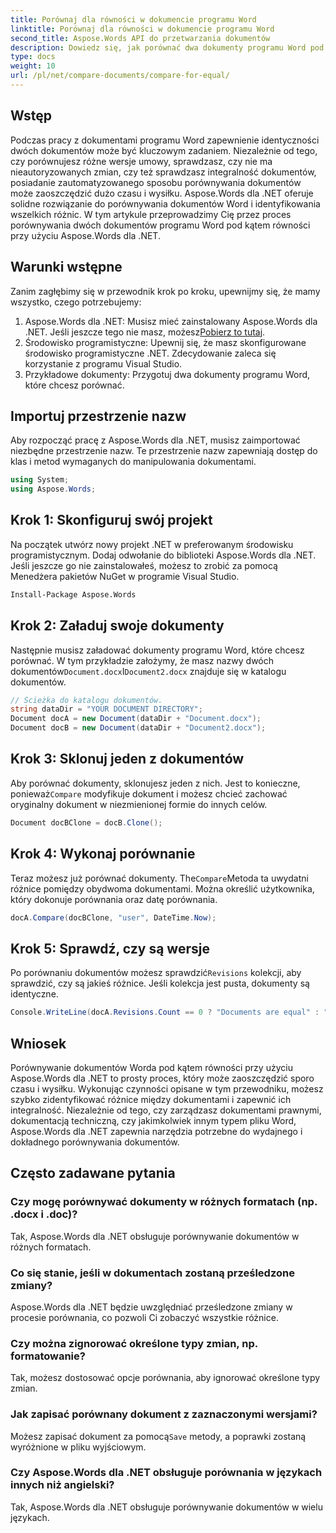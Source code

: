 ```yaml
---
title: Porównaj dla równości w dokumencie programu Word
linktitle: Porównaj dla równości w dokumencie programu Word
second_title: Aspose.Words API do przetwarzania dokumentów
description: Dowiedz się, jak porównać dwa dokumenty programu Word pod kątem równości przy użyciu Aspose.Words dla .NET. Postępuj zgodnie z tym przewodnikiem krok po kroku, aby mieć pewność, że Twoje dokumenty są identyczne.
type: docs
weight: 10
url: /pl/net/compare-documents/compare-for-equal/
---
```

## Wstęp

Podczas pracy z dokumentami programu Word zapewnienie identyczności dwóch dokumentów może być kluczowym zadaniem. Niezależnie od tego, czy porównujesz różne wersje umowy, sprawdzasz, czy nie ma nieautoryzowanych zmian, czy też sprawdzasz integralność dokumentów, posiadanie zautomatyzowanego sposobu porównywania dokumentów może zaoszczędzić dużo czasu i wysiłku. Aspose.Words dla .NET oferuje solidne rozwiązanie do porównywania dokumentów Word i identyfikowania wszelkich różnic. W tym artykule przeprowadzimy Cię przez proces porównywania dwóch dokumentów programu Word pod kątem równości przy użyciu Aspose.Words dla .NET. 

## Warunki wstępne

Zanim zagłębimy się w przewodnik krok po kroku, upewnijmy się, że mamy wszystko, czego potrzebujemy:

1.  Aspose.Words dla .NET: Musisz mieć zainstalowany Aspose.Words dla .NET. Jeśli jeszcze tego nie masz, możesz[Pobierz to tutaj](https://releases.aspose.com/words/net/).
2. Środowisko programistyczne: Upewnij się, że masz skonfigurowane środowisko programistyczne .NET. Zdecydowanie zaleca się korzystanie z programu Visual Studio.
3. Przykładowe dokumenty: Przygotuj dwa dokumenty programu Word, które chcesz porównać.

## Importuj przestrzenie nazw

Aby rozpocząć pracę z Aspose.Words dla .NET, musisz zaimportować niezbędne przestrzenie nazw. Te przestrzenie nazw zapewniają dostęp do klas i metod wymaganych do manipulowania dokumentami.

```csharp
using System;
using Aspose.Words;
```

## Krok 1: Skonfiguruj swój projekt

Na początek utwórz nowy projekt .NET w preferowanym środowisku programistycznym. Dodaj odwołanie do biblioteki Aspose.Words dla .NET. Jeśli jeszcze go nie zainstalowałeś, możesz to zrobić za pomocą Menedżera pakietów NuGet w programie Visual Studio.

```sh
Install-Package Aspose.Words
```

## Krok 2: Załaduj swoje dokumenty

 Następnie musisz załadować dokumenty programu Word, które chcesz porównać. W tym przykładzie założymy, że masz nazwy dwóch dokumentów`Document.docx`I`Document2.docx` znajduje się w katalogu dokumentów.

```csharp
// Ścieżka do katalogu dokumentów.
string dataDir = "YOUR DOCUMENT DIRECTORY";
Document docA = new Document(dataDir + "Document.docx");
Document docB = new Document(dataDir + "Document2.docx");
```

## Krok 3: Sklonuj jeden z dokumentów

 Aby porównać dokumenty, sklonujesz jeden z nich. Jest to konieczne, ponieważ`Compare` modyfikuje dokument i możesz chcieć zachować oryginalny dokument w niezmienionej formie do innych celów.

```csharp
Document docBClone = docB.Clone();
```

## Krok 4: Wykonaj porównanie

 Teraz możesz już porównać dokumenty. The`Compare`Metoda ta uwydatni różnice pomiędzy obydwoma dokumentami. Można określić użytkownika, który dokonuje porównania oraz datę porównania.

```csharp
docA.Compare(docBClone, "user", DateTime.Now);
```

## Krok 5: Sprawdź, czy są wersje

 Po porównaniu dokumentów możesz sprawdzić`Revisions` kolekcji, aby sprawdzić, czy są jakieś różnice. Jeśli kolekcja jest pusta, dokumenty są identyczne.

```csharp
Console.WriteLine(docA.Revisions.Count == 0 ? "Documents are equal" : "Documents are not equal");
```

## Wniosek

Porównywanie dokumentów Worda pod kątem równości przy użyciu Aspose.Words dla .NET to prosty proces, który może zaoszczędzić sporo czasu i wysiłku. Wykonując czynności opisane w tym przewodniku, możesz szybko zidentyfikować różnice między dokumentami i zapewnić ich integralność. Niezależnie od tego, czy zarządzasz dokumentami prawnymi, dokumentacją techniczną, czy jakimkolwiek innym typem pliku Word, Aspose.Words dla .NET zapewnia narzędzia potrzebne do wydajnego i dokładnego porównywania dokumentów.

## Często zadawane pytania

### Czy mogę porównywać dokumenty w różnych formatach (np. .docx i .doc)?
Tak, Aspose.Words dla .NET obsługuje porównywanie dokumentów w różnych formatach.

### Co się stanie, jeśli w dokumentach zostaną prześledzone zmiany?
Aspose.Words dla .NET będzie uwzględniać prześledzone zmiany w procesie porównania, co pozwoli Ci zobaczyć wszystkie różnice.

### Czy można zignorować określone typy zmian, np. formatowanie?
Tak, możesz dostosować opcje porównania, aby ignorować określone typy zmian.

### Jak zapisać porównany dokument z zaznaczonymi wersjami?
 Możesz zapisać dokument za pomocą`Save` metody, a poprawki zostaną wyróżnione w pliku wyjściowym.

### Czy Aspose.Words dla .NET obsługuje porównania w językach innych niż angielski?
Tak, Aspose.Words dla .NET obsługuje porównywanie dokumentów w wielu językach.
